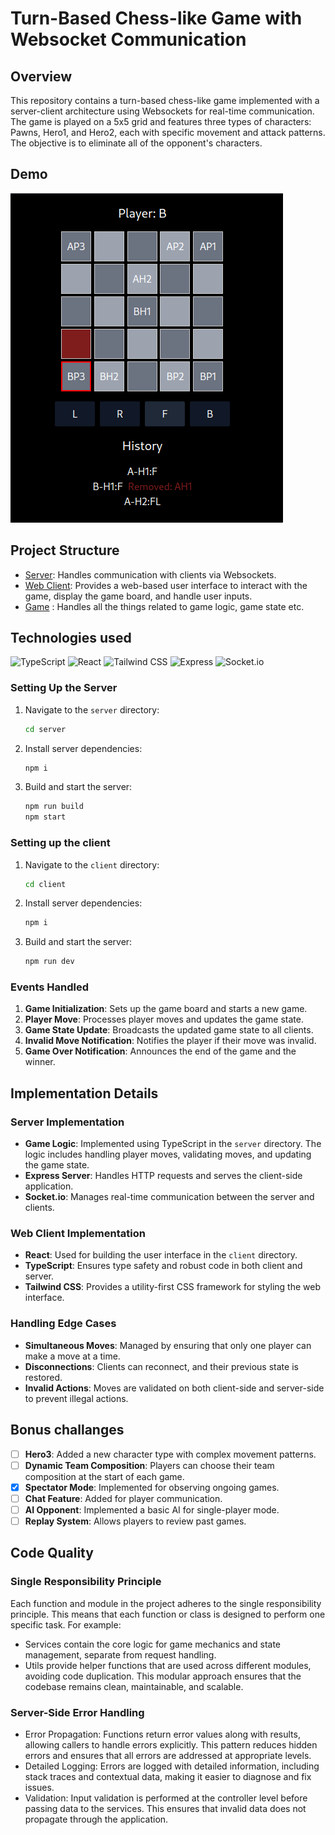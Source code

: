 # Turn-Based Chess-like Game with Websocket Communication
## Overview
This repository contains a turn-based chess-like game implemented with a server-client architecture using Websockets for real-time communication.
The game is played on a 5x5 grid and features three types of characters: Pawns, Hero1, 
and Hero2, each with specific movement and attack patterns. 
The objective is to eliminate all of the opponent's characters.

## Demo 
![Image](./images/screenshot.png)

## Project Structure
- [Server](https://github.com/Sarath191181208/VangipuramSrinivasaSarathChandra_21BCE9853/tree/master/client): Handles communication with clients via Websockets.
- [Web Client](https://github.com/Sarath191181208/VangipuramSrinivasaSarathChandra_21BCE9853/tree/master/server): Provides a web-based user interface to interact with the game, display the game board, and handle user inputs.
- [Game](https://github.com/Sarath191181208/VangipuramSrinivasaSarathChandra_21BCE9853/tree/master/game) : Handles all the things related to game logic, game state etc.



## Technologies used

![TypeScript](https://img.shields.io/badge/-Typescript-black.svg?style=for-the-badge&logo=typescript&colorB=555)
![React](https://img.shields.io/badge/-React-black.svg?style=for-the-badge&logo=react&colorB=555)
![Tailwind CSS](https://img.shields.io/badge/-Tailwind-black.svg?style=for-the-badge&logo=tailwindcss&colorB=555)
![Express](https://img.shields.io/badge/-Express-black.svg?style=for-the-badge&logo=express&colorB=555)
![Socket.io](https://img.shields.io/badge/-Socket.io-black.svg?style=for-the-badge&logo=socketdotio&colorB=555)


### Setting Up the Server

1. Navigate to the `server` directory:
    ```bash
    cd server
    ```

2. Install server dependencies:
    ```bash
    npm i
    ```

3. Build and start the server:
    ```bash
    npm run build
    npm start
    ```

### Setting up the client 
1. Navigate to the `client` directory:
    ```bash
    cd client
    ```

2. Install server dependencies:
    ```bash
    npm i
    ```

3. Build and start the server:
    ```bash
    npm run dev
    ```

### Events Handled

1. **Game Initialization**: Sets up the game board and starts a new game.
2. **Player Move**: Processes player moves and updates the game state.
3. **Game State Update**: Broadcasts the updated game state to all clients.
4. **Invalid Move Notification**: Notifies the player if their move was invalid.
5. **Game Over Notification**: Announces the end of the game and the winner.

## Implementation Details

### Server Implementation

- **Game Logic**: Implemented using TypeScript in the `server` directory. The logic includes handling player moves, validating moves, and updating the game state.
- **Express Server**: Handles HTTP requests and serves the client-side application.
- **Socket.io**: Manages real-time communication between the server and clients.

### Web Client Implementation

- **React**: Used for building the user interface in the `client` directory.
- **TypeScript**: Ensures type safety and robust code in both client and server.
- **Tailwind CSS**: Provides a utility-first CSS framework for styling the web interface.

### Handling Edge Cases

- **Simultaneous Moves**: Managed by ensuring that only one player can make a move at a time.
- **Disconnections**: Clients can reconnect, and their previous state is restored.
- **Invalid Actions**: Moves are validated on both client-side and server-side to prevent illegal actions.

## Bonus challanges
- [ ] **Hero3**: Added a new character type with complex movement patterns.
- [ ] **Dynamic Team Composition**: Players can choose their team composition at the start of each game.
- [x] **Spectator Mode**: Implemented for observing ongoing games.
- [ ] **Chat Feature**: Added for player communication.
- [ ] **AI Opponent**: Implemented a basic AI for single-player mode.
- [ ] **Replay System**: Allows players to review past games.

## Code Quality 

### Single Responsibility Principle
Each function and module in the project adheres to the single responsibility principle. This means that each function or class is designed to perform one specific task. For example:
- Services contain the core logic for game mechanics and state management, separate from request handling.
- Utils provide helper functions that are used across different modules, avoiding code duplication.
This modular approach ensures that the codebase remains clean, maintainable, and scalable.

### Server-Side Error Handling
- Error Propagation: Functions return error values along with results, allowing callers to handle errors explicitly. This pattern reduces hidden errors and ensures that all errors are addressed at appropriate levels.
- Detailed Logging: Errors are logged with detailed information, including stack traces and contextual data, making it easier to diagnose and fix issues.
- Validation: Input validation is performed at the controller level before passing data to the services. This ensures that invalid data does not propagate through the application.
